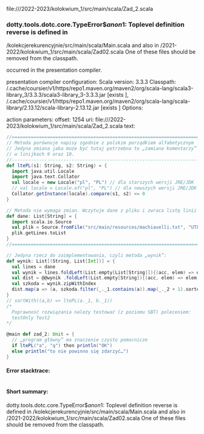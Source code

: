 file://<WORKSPACE>/2022-2023/kolokwium_1/src/main/scala/Zad_2.scala
### dotty.tools.dotc.core.TypeError$$anon$1: Toplevel definition reverse is defined in
  <WORKSPACE>/kolekcjerekurencyjnie/src/main/scala/Main.scala
and also in
  <WORKSPACE>/2021-2022/kolokwium_1/src/main/scala/Zad02.scala
One of these files should be removed from the classpath.

occurred in the presentation compiler.

presentation compiler configuration:
Scala version: 3.3.3
Classpath:
<HOME>/.cache/coursier/v1/https/repo1.maven.org/maven2/org/scala-lang/scala3-library_3/3.3.3/scala3-library_3-3.3.3.jar [exists ], <HOME>/.cache/coursier/v1/https/repo1.maven.org/maven2/org/scala-lang/scala-library/2.13.12/scala-library-2.13.12.jar [exists ]
Options:



action parameters:
offset: 1254
uri: file://<WORKSPACE>/2022-2023/kolokwium_1/src/main/scala/Zad_2.scala
text:
```scala
//==========================================================================
// Metoda porównuje napisy zgodnie z polskim porządkiem alfabetycznym
// Jedyna zmiana jaka może być tutaj potrzebna to „zamiana komentarzy”
// w linijkach 9 oraz 10.
//--------------------------------------------------------------------------
def ltePL(s1: String, s2: String) = {
  import java.util.Locale
  import java.text.Collator
  val locale = new Locale("pl", "PL") // dla starszych wersji JRE/JDK
  // val locale = Locale.of("pl", "PL") // dla nowszych wersji JRE/JDK
  Collator.getInstance(locale).compare(s1, s2) <= 0
}

// Metoda nie wymaga zmian. Wczytuje dane z pliku i zwraca listę linii
def dane: List[String] = {
  import scala.io.Source
  val plik = Source.fromFile("src/main/resources/machiavelli.txt", "UTF-8")
  plik.getLines.toList
}
//==========================================================================

// Jedyna rzecz do zaimplementowania, czyli metoda „wynik”:
def wynik: List[(String, List[Int])] = {
  val lines = dane
  val wynik = lines.foldLeft(List.empty[List[String]]){(acc, elem) => elem.split("\\s+").toList +: acc}.foldLeft(List.empty[List[String]]){(acc, elem) => elem.map(_.filter(c => c.isLetter).toLowerCase) +: acc}
  val dist = @@wynik .foldLeft(List.empty[String]){(acc, elem) => elem ++ acc}.distinct
  val szkoda = wynik.zipWithIndex
  dist.map(a => (a, szkoda.filter(_._1.contains(a)).map(_._2 + 1).sorted)).sortWith {case ((word1, _), (word2, _)) => ltePL(word1, word2)}
}
// sortWith((a,b) => ltePL(a._1, b._1))
/*
  Poprawność rozwiązania należy testować (z poziomu SBT) poleceniem:
  testOnly Test2
*/

@main def zad_2: Unit = {
  // „program główny” ma znaczenie czysto pomocnicze
  if ltePL("a", "ą") then println("OK")
  else println("to nie powinno się zdarzyć…")
}

```



#### Error stacktrace:

```

```
#### Short summary: 

dotty.tools.dotc.core.TypeError$$anon$1: Toplevel definition reverse is defined in
  <WORKSPACE>/kolekcjerekurencyjnie/src/main/scala/Main.scala
and also in
  <WORKSPACE>/2021-2022/kolokwium_1/src/main/scala/Zad02.scala
One of these files should be removed from the classpath.